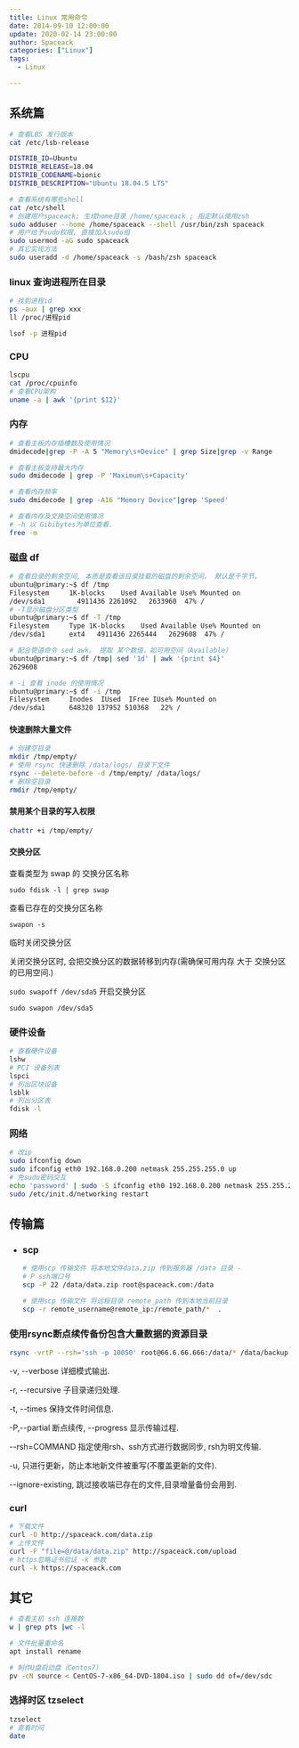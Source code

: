 ```yaml
---
title: Linux 常用命令
date: 2014-09-10 12:00:00
update: 2020-02-14 23:00:00
author: Spaceack
categories: ["Linux"]
tags: 
  - Linux

---
```


## 系统篇

```bash
# 查看LBS 发行版本
cat /etc/lsb-release
```

```bash
DISTRIB_ID=Ubuntu
DISTRIB_RELEASE=18.04
DISTRIB_CODENAME=bionic
DISTRIB_DESCRIPTION="Ubuntu 18.04.5 LTS"

```

```bash
# 查看系统有哪些shell
cat /etc/shell
# 创建用户spaceack; 生成home目录 /home/spaceack ; 指定默认使用zsh
sudo adduser --home /home/spaceack --shell /usr/bin/zsh spaceack
# 用户给予sudo权限, 直接加入sudo组
sudo usermod -aG sudo spaceack
# 其它实现方法
sudo useradd -d /home/spaceack -s /bash/zsh spaceack

```
### linux 查询进程所在目录

```bash
# 找到进程id
ps -aux | grep xxx
ll /proc/进程pid

lsof -p 进程pid
```
### CPU

```bash
lscpu
cat /proc/cpuinfo
# 查看CPU架构
uname -a | awk '{print $12}'
```
### 内存

```bash
# 查看主板内存插槽数及使用情况
dmidecode|grep -P -A 5 "Memory\s+Device" | grep Size|grep -v Range

# 查看主板支持最大内存
sudo dmidecode | grep -P 'Maximum\s+Capacity'

# 查看内存频率
sudo dmidecode | grep -A16 "Memory Device"|grep 'Speed'

# 查看内存及交换空间使用情况
# -h 以 Gibibytes为单位查看.
free -m

```
### 磁盘 df

```bash
# 查看目录的剩余空间, 本质是查看该目录挂载的磁盘的剩余空间。 默认是千字节。
ubuntu@primary:~$ df /tmp
Filesystem     1K-blocks    Used Available Use% Mounted on
/dev/sda1        4911436 2261092   2633960  47% /
# -T显示磁盘分区类型
ubuntu@primary:~$ df -T /tmp
Filesystem     Type 1K-blocks    Used Available Use% Mounted on
/dev/sda1      ext4   4911436 2265444   2629608  47% /

# 配合管道命令 sed awk。 提取 某个数值，如可用空间（Available）
ubuntu@primary:~$ df /tmp| sed '1d' | awk '{print $4}'
2629608

# -i 查看 inode 的使用情况
ubuntu@primary:~$ df -i /tmp
Filesystem     Inodes  IUsed  IFree IUse% Mounted on
/dev/sda1      648320 137952 510368   22% /

```
#### 快速删除大量文件

```bash
# 创建空目录
mkdir /tmp/empty/
# 使用 rsync 快速删除 /data/logs/ 目录下文件
rsync --delete-before -d /tmp/empty/ /data/logs/
# 删除空目录
rmdir /tmp/empty/
```
#### 禁用某个目录的写入权限

```bash
chattr +i /tmp/empty/
```
#### 交换分区

查看类型为 swap 的 交换分区名称

`sudo fdisk -l | grep swap`

查看已存在的交换分区名称

`swapon -s`

临时关闭交换分区

关闭交换分区时, 会把交换分区的数据转移到内存(需确保可用内存 大于 交换分区的已用空间.)

`sudo swapoff /dev/sda5`
开启交换分区

`sudo swapon /dev/sda5`
### 硬件设备

```bash
# 查看硬件设备
lshw
# PCI 设备列表
lspci
# 列出区块设备
lsblk
# 列出分区表
fdisk -l
```
### 网络

```bash
# 改ip
sudo ifconfig down
sudo ifconfig eth0 192.168.0.200 netmask 255.255.255.0 up
# 免sudo密码交互
echo 'password' | sudo -S ifconfig eth0 192.168.0.200 netmask 255.255.255.0 up
sudo /etc/init.d/networking restart
```
## 传输篇
- ### scp
  
  ```bash
  # 使用scp 传输文件 将本地文件data.zip 传到服务器 /data 目录 -
  # P ssh端口号
  scp -P 22 /data/data.zip root@spaceack.com:/data
  
  # 使用scp 传输文件 将远程目录 remote_path 传到本地当前目录
  scp -r remote_username@remote_ip:/remote_path/*  .
  ```
### 使用rsync断点续传备份包含大量数据的资源目录

```bash
rsync -vrtP --rsh='ssh -p 10050' root@66.6.66.666:/data/* /data/backup
```

-v, --verbose 详细模式输出.

-r, --recursive 子目录递归处理.

-t, --times 保持文件时间信息.

-P,--partial 断点续传, --progress 显示传输过程.

--rsh=COMMAND 指定使用rsh、ssh方式进行数据同步, rsh为明文传输.

-u, 只进行更新，防止本地新文件被重写(不覆盖更新的文件).

--ignore-existing, 跳过接收端已存在的文件,目录增量备份会用到.
### curl

```bash
# 下载文件
curl -O http://spaceack.com/data.zip
# 上传文件
curl -F "file=@/data/data.zip" http://spaceack.com/upload
# https忽略证书验证 -k 参数
curl -k https://spaceack.com
```
## 其它

```bash
# 查看主机 ssh 连接数
w | grep pts |wc -l

# 文件批量重命名
apt install rename 

# 制作U盘启动盘（Centos7）
pv -cN source < CentOS-7-x86_64-DVD-1804.iso | sudo dd of=/dev/sdc

```
### 选择时区 tzselect

```bash
tzselect
# 查看时间
date
```